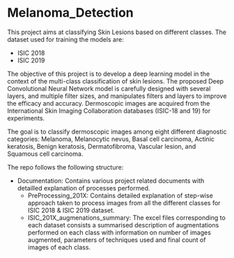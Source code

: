 # Melanoma_Detection
This project aims at classifying Skin Lesions based on different classes. The dataset used for training the models are:
- ISIC 2018
- ISIC 2019

The objective of this project is to develop a deep learning model in the context of the multi-class classification of skin lesions. The proposed Deep Convolutional Neural Network model is carefully designed with several layers, and multiple filter sizes, and manipulates filters and layers to improve the efficacy and accuracy. Dermoscopic images are acquired from the International Skin Imaging Collaboration databases (ISIC-18 and 19) for experiments.


The goal is to classify dermoscopic images among eight different diagnostic categories: Melanoma, Melanocytic nevus, Basal cell carcinoma, Actinic keratosis, Benign keratosis, Dermatofibroma, Vascular lesion, and Squamous cell carcinoma.

The repo follows the following structure:

- Documentation: Contains various project related documents with detailled explanation of processes performed.
    - PreProcessing_201X: Contains detailed explanation of step-wise approach taken to process images from all the different classes for ISIC 2018 & ISIC 2019 dataset. 
    -  ISIC_201X_augmenations_summary: The excel files corresponding to each dataset consists a summarised description of augmentations performed on each class with information on number of images augmented, parameters of techniques used and final count of images of each class.
